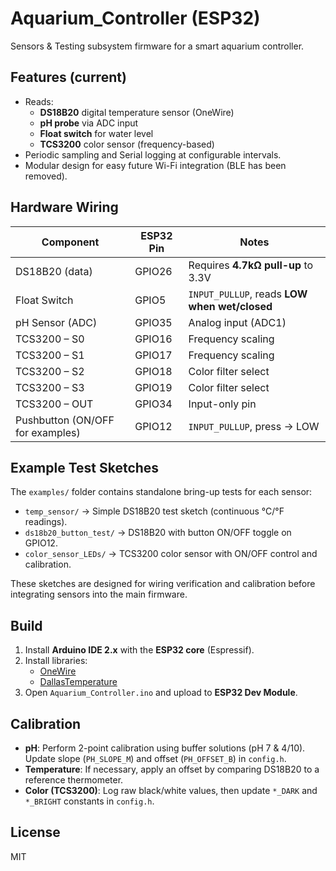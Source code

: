 # Aquarium_Controller (ESP32)

Sensors & Testing subsystem firmware for a smart aquarium controller.

## Features (current)
- Reads:
  - **DS18B20** digital temperature sensor (OneWire)
  - **pH probe** via ADC input
  - **Float switch** for water level
  - **TCS3200** color sensor (frequency-based)
- Periodic sampling and Serial logging at configurable intervals.
- Modular design for easy future Wi-Fi integration (BLE has been removed).

## Hardware Wiring

| Component        | ESP32 Pin | Notes |
|------------------|-----------|-------|
| DS18B20 (data)   | GPIO26    | Requires **4.7kΩ pull-up** to 3.3V |
| Float Switch     | GPIO5     | `INPUT_PULLUP`, reads **LOW when wet/closed** |
| pH Sensor (ADC)  | GPIO35    | Analog input (ADC1) |
| TCS3200 – S0     | GPIO16    | Frequency scaling |
| TCS3200 – S1     | GPIO17    | Frequency scaling |
| TCS3200 – S2     | GPIO18    | Color filter select |
| TCS3200 – S3     | GPIO19    | Color filter select |
| TCS3200 – OUT    | GPIO34    | Input-only pin |
| Pushbutton (ON/OFF for examples) | GPIO12 | `INPUT_PULLUP`, press → LOW |

## Example Test Sketches
The `examples/` folder contains standalone bring-up tests for each sensor:
- `temp_sensor/` → Simple DS18B20 test sketch (continuous °C/°F readings).  
- `ds18b20_button_test/` → DS18B20 with button ON/OFF toggle on GPIO12.  
- `color_sensor_LEDs/` → TCS3200 color sensor with ON/OFF control and calibration.  

These sketches are designed for wiring verification and calibration before integrating sensors into the main firmware.

## Build
1. Install **Arduino IDE 2.x** with the **ESP32 core** (Espressif).  
2. Install libraries:  
   - [OneWire](https://www.arduino.cc/reference/en/libraries/onewire/)  
   - [DallasTemperature](https://www.arduino.cc/reference/en/libraries/dallastemperature/)  
3. Open `Aquarium_Controller.ino` and upload to **ESP32 Dev Module**.  

## Calibration
- **pH**: Perform 2-point calibration using buffer solutions (pH 7 & 4/10).  
  Update slope (`PH_SLOPE_M`) and offset (`PH_OFFSET_B`) in `config.h`.  
- **Temperature**: If necessary, apply an offset by comparing DS18B20 to a reference thermometer.  
- **Color (TCS3200)**: Log raw black/white values, then update `*_DARK` and `*_BRIGHT` constants in `config.h`.  

## License
MIT

